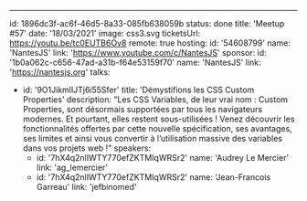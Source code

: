 ---

id: 1896dc3f-ac6f-46d5-8a33-085fb638059b
status: done
title: 'Meetup #57'
date: '18/03/2021'
image: css3.svg
ticketsUrl: https://youtu.be/tc0EUTB6Ov8
remote: true
hosting:
id: '54608799'
name: 'NantesJS'
link: 'https://www.youtube.com/c/NantesJS'
sponsor:
id: '1b0a062c-c656-47ad-a31b-f64e53159f70'
name: 'NantesJS'
link: 'https://nantesjs.org'
talks:

- id: '9O1JikmlIJTj6i55Sfer'
  title: 'Démystifions les CSS Custom Properties'
  description: "Les CSS Variables, de leur vrai nom : Custom Properties, sont désormais supportées par tous les navigateurs modernes. Et pourtant, elles restent sous-utilisées ! Venez découvrir les fonctionnalités offertes par cette nouvelle spécification, ses avantages, ses limites et ainsi vous convertir à l’utilisation massive des variables dans vos projets web !"
  speakers:
    - id: '7hX4q2nlIWTY770efZKTMIqWRSr2'
      name: 'Audrey Le Mercier'
      link: 'ag_lemercier'
    - id: '7hX4q2nlIWTY770efZKTMIqWRSr2'
      name: 'Jean-Francois Garreau'
      link: 'jefbinomed'
